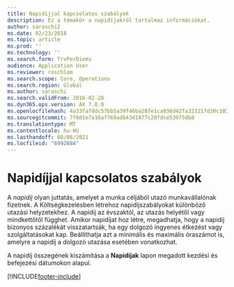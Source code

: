 ```yaml
---
title: Napidíjjal kapcsolatos szabályok
description: Ez a témakör a napidíjakról tartalmaz információkat.
author: saraschi2
ms.date: 02/23/2018
ms.topic: article
ms.prod: ''
ms.technology: ''
ms.search.form: TrvPerDiems
audience: Application User
ms.reviewer: roschlom
ms.search.scope: Core, Operations
ms.search.region: Global
ms.author: saraschi
ms.search.validFrom: 2016-02-28
ms.dyn365.ops.version: AX 7.0.0
ms.openlocfilehash: 4a33fa7ddc57bb5a39f46ba28fe1ca036d42fa323217d30c102b723439f121ff
ms.sourcegitcommit: 7f8d1e7a16af769adb43d1877c28fdce53975db8
ms.translationtype: MT
ms.contentlocale: hu-HU
ms.lasthandoff: 08/06/2021
ms.locfileid: "6992884"
---
```

# <a name="per-diem-rules"></a>Napidíjjal kapcsolatos szabályok

A *napidíj* olyan juttatás, amelyet a munka céljából utazó munkavállalónak fizetnek. A Költségkezelésben létrehoz napidíjszabályokat különböző utazási helyzetekhez. A napidíj az évszaktól, az utazás helyétől vagy mindkettőtől függhet. Amikor napidíjat hoz létre, megadhatja, hogy a napidíj bizonyos százalékát visszatartsák, ha egy dolgozó ingyenes étkezést vagy szolgáltatásokat kap. Beállíthatja azt a minimális és maximális óraszámot is, amelyre a napidíj a dolgozó utazása esetében vonatkozhat.

A napidíj összegének kiszámítása a **Napidíjak** lapon megadott kezdési és befejezési dátumokon alapul.


[!INCLUDE[footer-include](../includes/footer-banner.md)]